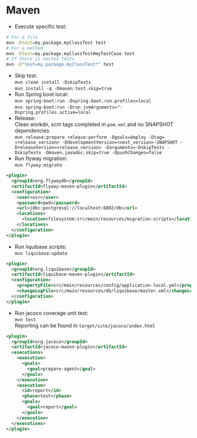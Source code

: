 # Maven

- Execute specific test:  

```bash
# For a file
mvn -Dtest=my.package.myClassTest test
# For a method
mvn -Dtest=my.package.myClassTest#myTestCase test
# If there is nested tests
mvn -D"test=my.package.myClassTest*" test
```

- Skip test:  
`mvn clean install -DskipTests`  
`mvn install -q -Dmaven.test.skip=true`
- Run Spring boot local:  
`mvn spring-boot:run -Dspring-boot.run.profiles=local`  
`mvn spring-boot:run -Drun.jvmArguments="-Dspring.profiles.active=local`  
- Release:  
Clean workdir, scm tags completed in `pom.xml` and no SNAPSHOT dependencies  
`mvn release:prepare release:perform -Dgoals=deploy -Dtag=<release_version> -DdevelopmentVersion=<next_version>-SNAPSHOT -DreleaseVersion=<release_version> -Darguments=-DskipTests -DskipTests -Dmaven.javadoc.skip=true -DpushChanges=false`
- Run flyway migration:  
`mvn flyway:migrate`  

```xml
<plugin>
  <groupId>org.flywaydb</groupId>
  <artifactId>flyway-maven-plugin</artifactId>
  <configuration>
    <user>usr</user>
    <password>pwd</password>
    <url>jdbc:postgresql://localhost:6002/db</url>
    <locations>
      <location>filesystem:src/main/resources/migration-scripts</location>
    </locations>
  </configuration>
</plugin>
```

- Run liquibase scripts:  
`mvn liquibase:update`  

```xml
<plugin>
  <groupId>org.liquibase</groupId>
  <artifactId>liquibase-maven-plugin</artifactId>
  <configuration>
    <propertyFile>src/main/resources/config/application-local.yml</propertyFile>
    <changeLogFile>src/main/resources/db/liquibase/master.xml</changeLogFile>
  </configuration>
</plugin>
```

- Run jacoco coverage unit test:  
`mvn test`  
Reporting can be found in `target/site/jacoco/index.html`

```xml
<plugin>
  <groupId>org.jacoco</groupId>
  <artifactId>jacoco-maven-plugin</artifactId>
  <executions>
    <execution>
      <goals>
        <goal>prepare-agent</goal>
      </goals>
    </execution>
    <execution>
      <id>report</id>
      <phase>test</phase>
      <goals>
        <goal>report</goal>
      </goals>
    </execution>
  </executions>
</plugin>
```

